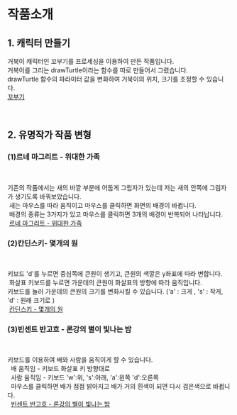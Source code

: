 <html>
<head>
</head>
<body>
<h1>작품소개</h1>
 <h2>1. 캐릭터 만들기</h2>
  <p>거북이 캐릭터인 꼬부기를 프로세싱을 이용하여 만든 작품입니다.<br>
 거북이를 그리는 drawTurtle이라는 함수를 따로 만들어서 그렸습니다.<br>
 drawTurtle 함수의 파라미터 값을 변화하여 거북이의 위치, 크기를 조정할 수 있습니다.<br> 
 <a href= "https://jmyoo55.github.io/turtle-1/" title= "꼬부기">꼬부기</a></p>
  <br>
 <h2>2. 유명작가 작품 변형</h2>
  <h3>(1)르네 마그리트 - 위대한 가족</h3>
  <p>기존의 작품에서는 새의 바깥 부분에 어둡게 그립자가 있는데 저는 새의 안쪽에 그림자가 생기도록 바꿔보았습니다.<br>
  새는 마우스를 따라 움직이고 마우스를 클릭하면 화면의 배경이 바뀝니다.<br>
  배경의 종류는 3가지가 있고 마우스를 클릭하면 3개의 배경이 반복되어 나타납니다.<br>
  <a href= "https://jmyoo55.github.io/rene/" title = "르네 마그리트- 위대한 가족">르네 마그리트 - 위대한 가족</a></p>
  <h3>(2)칸딘스키- 몇개의 원</h3>
  <p>키보드 'd'를 누르면 중심쪽에 큰원이 생기고, 큰원의 색깔은 y좌표에 따라 변합니다.<br>
  화살표 키보드를 누르면 가운데의 큰원이 화살표의 방향에 따라 움직입니다.<br>
  키보드를 눌러 가운데의 큰원의 크기를 변화시킬 수 있습니다. ('a' : 크게 , 's' : 작게, 'd' : 원래 크기로 )<br>
  <a href= "https://jmyoo55.github.io/kandinsky/" title = "칸딘스키 - 몇개의 원">칸딘스키 - 몇개의 원</a></p>
  <h3>(3)빈센트 반고흐 - 론강의 별이 빛나는 밤</h3>
  <p>키보드를 이용하여 배와 사람을 움직이게 할 수 있습니다.<br>
   배 움직임 - 키보드 화살표 키 방향대로<br>
   사람 움직임 - 키보드 'w':위, 's':아래, 'a':왼쪽 'd':오른쪽<br>
   마우스를 클릭하면 배가 점점 밝아지고 배가 거의 흰색이 되면 다시 검은색으로 바뀝니다.<br>
   <a href= "https://jmyoo55.github.io/vanGogh/" title= "빈센트 반고흐 - 론강의 별이 빛나는 밤">빈센트 반고흐 - 론강의 별이 빛나는 밤</a></p>
 </body>
 </html>
